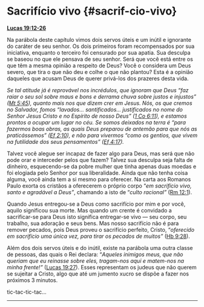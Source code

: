 # Sacrifício vivo {#sacrif-cio-vivo}

[**Lucas 19:12-26**](http://bibliaonline.com.br/acf/lc/19/12-26)

Na parábola deste capítulo vimos dois servos úteis e um inútil e ignorante do caráter de seu senhor. Os dois primeiros foram recompensados por sua iniciativa, enquanto o terceiro foi censurado por sua apatia. Sua desculpa se baseou no que ele pensava de seu senhor. Será que você está entre os que têm a mesma opinião a respeito de Deus? Você o considera um Deus severo, que tira o que não deu e colhe o que não plantou? Esta é a opinião daqueles que acusam Deus de querer privá-los dos prazeres desta vida.

_Se tal atitude já é reprovável nos incrédulos, que ignoram que Deus “faz raiar o seu sol sobre maus e bons e derrama chuva sobre justos e injustos” (_[_Mt 5:45_](http://bibliaonline.com.br/acf/mt/5/45)_), quanto mais nos que dizem crer em Jesus. Nós, os que cremos no Salvador, fomos “lavados... santificados... justificados no nome do Senhor Jesus Cristo e no Espírito de nosso Deus” (_[_1 Co 6:11_](http://bibliaonline.com.br/acf/1co/6/11)_), e estamos prontos a ocupar um lugar no céu. Se somos deixados na terra é “para fazermos boas obras, as quais Deus preparou de antemão para que nós as praticássemos” (_[_Ef 2:10_](http://bibliaonline.com.br/acf/ef/2/10)_), e não para vivermos “como os gentios, que vivem na futilidade dos seus pensamentos” (_[_Ef 4:17_](http://bibliaonline.com.br/acf/ef/4/17)_)._

Talvez você alegue ser incapaz de fazer algo para Deus, mas será que não pode orar e interceder pelos que fazem? Talvez sua desculpa seja falta de dinheiro, esquecendo-se da pobre mulher que tinha apenas duas moedas e foi elogiada pelo Senhor por sua liberalidade. Ainda que não tenha coisa alguma, você ainda tem a si mesmo para oferecer. Na carta aos Romanos Paulo exorta os cristãos a oferecerem o próprio corpo “_em sacrifício vivo, santo e agradável a Deus”_, chamando a isto de “_culto racional”_ ([Rm 12:1](http://bibliaonline.com.br/acf/rm/12/1)).

Quando Jesus entregou-se a Deus como sacrifício por mim e por você, aquilo significou sua morte. Mas quando um crente é convidado a sacrificar-se para Deus isto significa entregar-se vivo — seu corpo, seu trabalho, sua adoração e seus bens. Mas nosso sacrifício não é para remover pecados, pois Deus proveu o sacrifício perfeito, Cristo, “_oferecido em sacrifício uma única vez, para tirar os pecados de muitos”_ ([Hb 9:28](http://bibliaonline.com.br/acf/hb/9/28)).

Além dos dois servos úteis e do inútil, existe na parábola uma outra classe de pessoas, das quais o Rei declara: “_Aqueles inimigos meus, que não queriam que eu reinasse sobre eles, tragam-nos aqui e matem-nos na minha frente!”_ ([Lucas 19:27](http://bibliaonline.com.br/acf/lc/19/27)). Esses representam os judeus que não querem se sujeitar a Cristo, algo que até um jumento xucro se dispõe a fazer nos próximos 3 minutos.

tic-tac-tic-tac...

*****